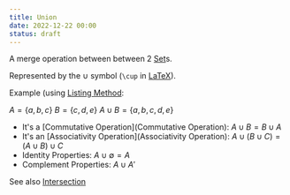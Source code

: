 ```yaml
---
title: Union
date: 2022-12-22 00:00
status: draft
---
```


A merge operation between between 2 [Set](set.md)s.

Represented by the $\cup$ symbol (`\cup` in [LaTeX](LaTeX.md)).

Example (using [Listing Method](set-listing-method.md):

$A = \{a, b, c\}$
$B = \{c, d, e\}$
$A \cup B = \{a, b, c, d, e\}$

* It's a [Commutative Operation](Commutative Operation): $A \cup B = B \cup A$
* It's an [Associativity Operation](Associativity Operation): $A \cup (B \cup C) = (A \cup B) \cup C$
* Identity Properties: $A \cup \emptyset = A$
* Complement Properties: $A \cup A'$

See also [Intersection](intersection.md)
